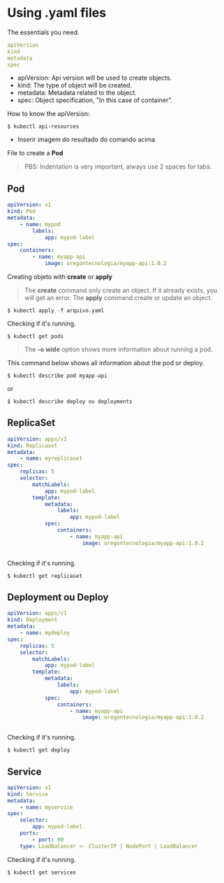 # Using .yaml files

The essentials you need.
```yaml
apiVersion
kind
metadata
spec
```

- apiVersion: Api version will be used to create objects.
- kind: The type of object will be created.
- metadata: Metadata related to the object.
- spec: Object specification, "In this case of container".


How to know the apiVersion:
```
$ kubectl api-resources
```

- Inserir imagem do resultado do comando acima

File to create a **Pod**
> PBS: Indentation is very important, always use 2 spaces for tabs.

## Pod
```yaml
apiVersion: v1
kind: Pod
metadata:
	- name: mypod
		labels: 
			app: mypod-label
spec:
	containers:
		- name: myapp-api
			image: oregontecnologia/myapp-api:1.0.2
```

Creating objeto with **create** or **apply**
> The **create** command only create an object. If it already exists, you will get an error.
> The **apply** command create or update an object.
```
$ kubectl apply -f arquivo.yaml
```

Checking if it's running.
```
$ kubectl get pods
```
> The **-o wide** option shows more information about running a pod.

This command below shows all information about the pod or deploy.
```
$ kubectl describe pod myapp-api
```
or
```
$ kubectl describe deploy ou deployments
```

## ReplicaSet
```yaml
apiVersion: apps/v1
kind: Replicaset
metadata:
	- name: myreplicaset
spec:
	replicas: 5
	selector:
		matchLabels:
			app: mypod-label
		template:
			metadata:
				labels: 
					app: mypod-label
			spec:
				containers:
					- name: myapp-api
						image: oregontecnologia/myapp-api:1.0.2
	
```

Checking if it's running.
```
$ kubectl get replicaset
```

## Deployment ou Deploy
```yaml
apiVersion: apps/v1
kind: Deployment
metadata:
	- name: mydeploy
spec:
	replicas: 5
	selector:
		matchLabels:
			app: mypod-label
		template:
			metadata:
				labels: 
					app: mypod-label
			spec:
				containers:
					- name: myapp-api
						image: oregontecnologia/myapp-api:1.0.2
	
```

Checking if it's running.
```
$ kubectl get deploy
```

## Service
```yaml
apiVersion: v1
kind: Service
metadata:
	- name: myservice
spec:
	selector:
		app: mypod-label
	ports:
		- port: 80
	type: LoadBalancer <- ClusterIP | NodePort | LoadBalancer
```

Checking if it's running.
```
$ kubectl get services
```